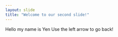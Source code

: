 ```yaml
---
layout: slide
title: "Welcome to our second slide!"
---
```

Hello my name is Yen
Use the left arrow to go back!
